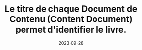 ---
N: '97'
Rubrique: Identification et contact
title: Le titre de chaque Document de Contenu (Content Document) permet d'identifier le livre. 
detail: Le titre de chaque page permet d'identifier le site. 
categories: [" Identification et contact"]
agrege: O4097-E012
opquast: '4 097'
indiceebook: '12'
description: "Règle n° 012"
weight:  012
actif: '1'
layout: rules
date: 2023-09-28
tags: ["", ""]
objectif: ["", ""]
Meo: ""
Controle: ""
Auteur: ""
---